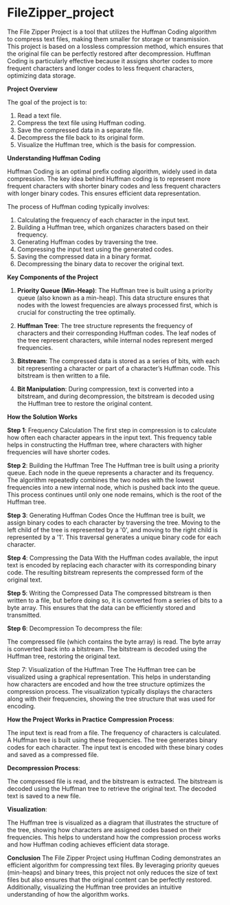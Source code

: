 # FileZipper_project

The File Zipper Project is a tool that utilizes the Huffman Coding algorithm to compress text files, making them smaller for storage or transmission. This project is based on a lossless compression method, which ensures that the original file can be perfectly restored after decompression. Huffman Coding is particularly effective because it assigns shorter codes to more frequent characters and longer codes to less frequent characters, optimizing data storage.

**Project Overview**

The goal of the project is to:
1. Read a text file.
2. Compress the text file using Huffman coding.
3. Save the compressed data in a separate file.
4. Decompress the file back to its original form.
5. Visualize the Huffman tree, which is the basis for compression.

**Understanding Huffman Coding**

Huffman Coding is an optimal prefix coding algorithm, widely used in data compression. The key idea behind Huffman coding is to represent more frequent characters with shorter binary codes and less frequent characters with longer binary codes. This ensures efficient data representation.

The process of Huffman coding typically involves:

1. Calculating the frequency of each character in the input text.
2. Building a Huffman tree, which organizes characters based on their frequency.
3. Generating Huffman codes by traversing the tree.
4. Compressing the input text using the generated codes.
5. Saving the compressed data in a binary format.
6. Decompressing the binary data to recover the original text.

**Key Components of the Project**

1. **Priority Queue (Min-Heap)**: The Huffman tree is built using a priority queue (also known as a min-heap). This data structure ensures that nodes with the lowest frequencies are always processed first, which is crucial for constructing the tree optimally.

2. **Huffman Tree**: The tree structure represents the frequency of characters and their corresponding Huffman codes. The leaf nodes of the tree represent characters, while internal nodes represent merged frequencies.

3. **Bitstream**: The compressed data is stored as a series of bits, with each bit representing a character or part of a character’s Huffman code. This bitstream is then written to a file.

4. **Bit Manipulation**: During compression, text is converted into a bitstream, and during decompression, the bitstream is decoded using the Huffman tree to restore the original content.

**How the Solution Works**

**Step 1**: Frequency Calculation
The first step in compression is to calculate how often each character appears in the input text. This frequency table helps in constructing the Huffman tree, where characters with higher frequencies will have shorter codes.

**Step 2**: Building the Huffman Tree
The Huffman tree is built using a priority queue. Each node in the queue represents a character and its frequency. The algorithm repeatedly combines the two nodes with the lowest frequencies into a new internal node, which is pushed back into the queue. This process continues until only one node remains, which is the root of the Huffman tree.

**Step 3**: Generating Huffman Codes
Once the Huffman tree is built, we assign binary codes to each character by traversing the tree. Moving to the left child of the tree is represented by a '0', and moving to the right child is represented by a '1'. This traversal generates a unique binary code for each character.

**Step 4**: Compressing the Data
With the Huffman codes available, the input text is encoded by replacing each character with its corresponding binary code. The resulting bitstream represents the compressed form of the original text.

**Step 5**: Writing the Compressed Data
The compressed bitstream is then written to a file, but before doing so, it is converted from a series of bits to a byte array. This ensures that the data can be efficiently stored and transmitted.

**Step 6**: Decompression
To decompress the file:

The compressed file (which contains the byte array) is read.
The byte array is converted back into a bitstream.
The bitstream is decoded using the Huffman tree, restoring the original text.

Step 7: Visualization of the Huffman Tree
The Huffman tree can be visualized using a graphical representation. This helps in understanding how characters are encoded and how the tree structure optimizes the compression process. The visualization typically displays the characters along with their frequencies, showing the tree structure that was used for encoding.

**How the Project Works in Practice**
**Compression Process**:

The input text is read from a file.
The frequency of characters is calculated.
A Huffman tree is built using these frequencies.
The tree generates binary codes for each character.
The input text is encoded with these binary codes and saved as a compressed file.

**Decompression Process**:

The compressed file is read, and the bitstream is extracted.
The bitstream is decoded using the Huffman tree to retrieve the original text.
The decoded text is saved to a new file.

**Visualization**:

The Huffman tree is visualized as a diagram that illustrates the structure of the tree, showing how characters are assigned codes based on their frequencies. This helps to understand how the compression process works and how Huffman coding achieves efficient data storage.


**Conclusion**
The File Zipper Project using Huffman Coding demonstrates an efficient algorithm for compressing text files. By leveraging priority queues (min-heaps) and binary trees, this project not only reduces the size of text files but also ensures that the original content can be perfectly restored. Additionally, visualizing the Huffman tree provides an intuitive understanding of how the algorithm works.

